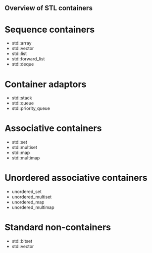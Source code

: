 ## Overview of STL containers

# Sequence containers
* std::array
* std::vector
* std::list
* std::forward_list
* std::deque

# Container adaptors
* std::stack
* std::queue
* std::priority_queue

# Associative containers
* std::set
* std::multiset
* std::map
* std::multimap

# Unordered associative containers
* unordered_set
* unordered_multiset
* unordered_map
* unordered_multimap

# Standard non-containers

* std::bitset
* std::vector<bool>
